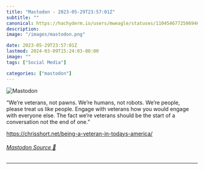 ```yaml
---
title: "Mastodon - 2023-05-29T23:57:01Z"
subtitle: ""
canonical: https://hachyderm.io/users/mweagle/statuses/110454677250694692
description:
image: "/images/mastodon.png"

date: 2023-05-29T23:57:01Z
lastmod: 2024-03-09T15:24:03-08:00
image: ""
tags: ["Social Media"]

categories: ["mastodon"]
---
```

![Mastodon](/images/mastodon.png)

<p>“We’re veterans, not pawns. We’re humans, not robots. We’re people, please treat us like people. Engage with veterans how you would engage with everyone else. The fact we’re veterans should be the start of a conversation not the end of one.”</p><p><a href="https://chrisshort.net/being-a-veteran-in-todays-america/" target="_blank" rel="nofollow noopener noreferrer" translate="no"><span class="invisible">https://</span><span class="ellipsis">chrisshort.net/being-a-veteran</span><span class="invisible">-in-todays-america/</span></a></p>


###### [Mastodon Source 🐘](https://hachyderm.io/@mweagle/110454677250694692)

___
